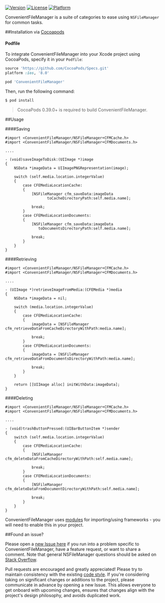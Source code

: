 [![Version](https://img.shields.io/cocoapods/v/ConvenientFileManager.svg?style=flat)](http://cocoapods.org/pods/ConvenientFileManager)
[![License](https://img.shields.io/cocoapods/l/ConvenientFileManager.svg?style=flat)](http://cocoapods.org/pods/ConvenientFileManager)
[![Platform](https://img.shields.io/cocoapods/p/ConvenientFileManager.svg?style=flat)](http://cocoapods.org/pods/ConvenientFileManager)

ConvenientFileManager is a suite of categories to ease using `NSFileManager` for common tasks.

##Installation via [Cocoapods](https://cocoapods.org/)

#### Podfile

To integrate ConvenientFileManager into your Xcode project using CocoaPods, specify it in your `Podfile`:

```ruby
source 'https://github.com/CocoaPods/Specs.git'
platform :ios, '8.0'

pod 'ConvenientFileManager'
```

Then, run the following command:

```bash
$ pod install
```

> CocoaPods 0.39.0+ is required to build ConvenientFileManager.

##Usage

####Saving

```objc
#import <ConvenientFileManager/NSFileManager+CFMCache.h>
#import <ConvenientFileManager/NSFileManager+CFMDocuments.h>

....

- (void)saveImageToDisk:(UIImage *)image
{
    NSData *imageData = UIImagePNGRepresentation(image);
    
    switch (self.media.location.integerValue)
    {
        case CFEMediaLocationCache:
        {
            [NSFileManager cfm_saveData:imageData
                   toCacheDirectoryPath:self.media.name];
            
            break;
        }
        case CFEMediaLocationDocuments:
        {
            [NSFileManager cfm_saveData:imageData
               toDocumentsDirectoryPath:self.media.name];
            
            break;
        }
    }
}
```

####Retrieving

```objc
#import <ConvenientFileManager/NSFileManager+CFMCache.h>
#import <ConvenientFileManager/NSFileManager+CFMDocuments.h>

....

- (UIImage *)retrieveImageFromMedia:(CFEMedia *)media
{
    NSData *imageData = nil;
    
    switch (media.location.integerValue)
    {
        case CFEMediaLocationCache:
        {
            imageData = [NSFileManager cfm_retrieveDataFromCacheDirectoryWithPath:media.name];
            
            break;
        }
        case CFEMediaLocationDocuments:
        {
            imageData = [NSFileManager cfm_retrieveDataFromDocumentsDirectoryWithPath:media.name];
            
            break;
        }
    }
    
    return [[UIImage alloc] initWithData:imageData];
}
```

####Deleting

```objc
#import <ConvenientFileManager/NSFileManager+CFMCache.h>
#import <ConvenientFileManager/NSFileManager+CFMDocuments.h>

....

- (void)trashButtonPressed:(UIBarButtonItem *)sender
{
    switch (self.media.location.integerValue)
    {
        case CFEMediaLocationCache:
        {
            [NSFileManager cfm_deleteDataFromCacheDirectoryWithPath:self.media.name];
            
            break;
        }
        case CFEMediaLocationDocuments:
        {
            [NSFileManager cfm_deleteDataFromDocumentDirectoryWithPath:self.media.name];
            
            break;
        }
    }
}
```

ConvenientFileManager uses [modules](http://useyourloaf.com/blog/modules-and-precompiled-headers.html) for importing/using frameworks - you will need to enable this in your project.

##Found an issue?

Please open a [new Issue here](https://github.com/wibosco/ConvenientFileManager/issues/new) if you run into a problem specific to ConvenientFileManager, have a feature request, or want to share a comment. Note that general NSFileManager questions should be asked on [Stack Overflow](http://stackoverflow.com).

Pull requests are encouraged and greatly appreciated! Please try to maintain consistency with the existing [code style](http://www.williamboles.me/objective-c-coding-style). If you're considering taking on significant changes or additions to the project, please communicate in advance by opening a new Issue. This allows everyone to get onboard with upcoming changes, ensures that changes align with the project's design philosophy, and avoids duplicated work.